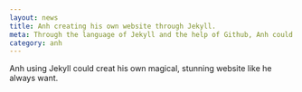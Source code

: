 ```yaml
---
layout: news
title: Anh creating his own website through Jekyll.	
meta: Through the language of Jekyll and the help of Github, Anh could create his website and host it online without paying for a single dime.
category: anh
---
```

Anh using Jekyll could creat his own magical, stunning website like he always want.

